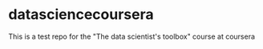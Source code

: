 datasciencecoursera
===================

This is a test repo for the "The data scientist's toolbox" course at coursera
